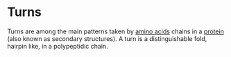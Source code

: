 # Turns
Turns are among the main patterns taken by [amino acids](lexicon-aminoacid) chains in a [protein](lexicon-protein) (also known as secondary structures). A turn is a distinguishable fold, hairpin like, in a polypeptidic chain.